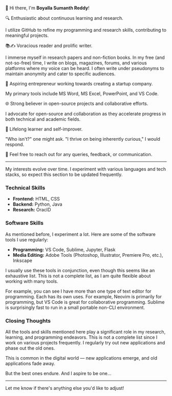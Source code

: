 👋 Hi there, I'm **Boyalla Sumanth Reddy**!

🔍 Enthusiastic about continuous learning and research.

I utilize GitHub to refine my programming and research skills, contributing to meaningful projects.

📚✍️ Voracious reader and prolific writer.

I immerse myself in research papers and non-fiction books. In my free (and not-so-free) time, I write on blogs, magazines, forums, and various platforms where my voice can be heard. I often write under pseudonyms to maintain anonymity and cater to specific audiences.

🚀 Aspiring entrepreneur working towards creating a startup company.

My primary tools include MS Word, MS Excel, PowerPoint, and VS Code.

🌐 Strong believer in open-source projects and collaborative efforts.

I advocate for open-source and collaboration as they accelerate progress in both technical and academic fields.

🌱 Lifelong learner and self-improver.

"Who isn't?" one might ask. "I thrive on being inherently curious," I would respond.

🤝 Feel free to reach out for any queries, feedback, or communication.

---

My interests evolve over time. I experiment with various languages and tech stacks, so expect this section to be updated frequently.

### Technical Skills

- **Frontend:** HTML, CSS
- **Backend:** Python, Java
- **Research:** OracID

### Software Skills

As mentioned before, I experiment a lot. Here are some of the software tools I use regularly:

- **Programming:** VS Code, Sublime, Jupyter, Flask
- **Media Editing:** Adobe Tools (Photoshop, Illustrator, Premiere Pro, etc.), Inkscape

I usually use these tools in conjunction, even though this seems like an exhaustive list. This is not a complete list, as I am quite flexible about working with many tools.

For example, you can see I have more than one type of text editor for programming. Each has its own uses. For example, Neovim is primarily for programming, but VS Code is great for collaborative programming. Sublime is surprisingly fast to run in a small portable non-CLI environment.

### Closing Thoughts

All the tools and skills mentioned here play a significant role in my research, learning, and programming endeavors. This is not a complete list since I work on various projects frequently. I regularly try out new applications and phase out the old ones.

This is common in the digital world — new applications emerge, and old applications fade away.

But the best ones endure. And I aspire to be one...

---

Let me know if there's anything else you'd like to adjust!
